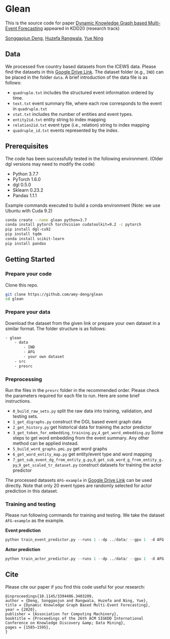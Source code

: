 # Glean

This is the source code for paper [Dynamic Knowledge Graph based Multi-Event Forecasting](https://yue-ning.github.io/docs/KDD20-glean.pdf) appeared in KDD20 (research track)

[Songgaojun Deng](https://amy-deng.github.io/home/), [Huzefa Rangwala](https://cs.gmu.edu/~hrangwal/), [Yue Ning](https://yue-ning.github.io/)


## Data
We processed five country based datasets from the ICEWS data. Please find the datasets in this [Google Drive Link](https://drive.google.com/drive/folders/1qrF1e9I8pnVlCRjb-NPiidZCu5oA0NWL?usp=sharing). The dataset folder (e.g., `IND`) can be placed in the folder `data`. A brief introduction of the data file is as follows:
- `quadruple.txt` includes the structured event information ordered by time.
- `text.txt` event summary file, where each row corresponds to the event in `quadruple.txt`
- `stat.txt` includes the number of entities and event types.
- `entity2id.txt` entity string to index mapping
- `relation2id.txt` event type (i.e., relation) string to index mapping
- `quadruple_id.txt` events represented by the index.

## Prerequisites
The code has been successfully tested in the following environment. (Older dgl versions may need to modify the code)
- Python 3.7.7
- PyTorch 1.6.0
- dgl 0.5.0
- Sklearn 0.23.2
- Pandas 1.1.1

Example commands executed to build a conda environment (Note: we use Ubuntu with Cuda 9.2)
```sh
conda create --name glean python=3.7
conda install pytorch torchvision cudatoolkit=9.2 -c pytorch
pip install dgl-cu92
pip install tqdm
conda install scikit-learn
pip install pandas
```

## Getting Started
### Prepare your code
Clone this repo.
```bash
git clone https://github.com/amy-deng/glean
cd glean
```
### Prepare your data
Download the dataset from the given link or prepare your own dataset in a similar format. The folder structure is as follows:
```sh
- glean
	- data
		- IND
		- AFG
		- your own dataset
	- src
	- presrc
```

### Preprocessing
Run the files in the `presrc` folder in the recommended order. Please check the parameters required for each file to run. Here are some brief instructions.
- `0_build_raw_sets.py` split the raw data into training, validation, and testing sets.
- `1_get_digraphs.py` construct the DGL based event graph data 
- `2_get_history.py` get historical data for training the actor predictor
- `3_get_token_for_embedding_training.py`,`4_get_word_embedding.py` Some steps to get word embedding from the event summary. Any other method can be applied instead.
- `5_build_word_graphs.pmi.py` get word graphs
- `6_get_word_entity_map.py` get entity/event type and word mapping
- `7_get_sub_event_dg_from_entity_g.py`,`8_get_sub_word_g_from_entity_g.py`,`9_get_scaled_tr_dataset.py` construct datasets for training the actor predictor

The processed datasets `AFG-example` in [Google Drive Link](https://drive.google.com/drive/folders/1qrF1e9I8pnVlCRjb-NPiidZCu5oA0NWL?usp=sharing) can be used directly. Note that only 20 event types are randomly selected for actor prediction in this dataset.


### Training and testing
Please run following commands for training and testing. We take the dataset `AFG-example` as the example.

**Event prediction**
```python
python train_event_predictor.py --runs 1 --dp ../data/ --gpu 1  -d AFG-example --seq-len 7
```
**Actor prediction**
```python
python train_actor_predictor.py --runs 1 --dp ../data/ --gpu 1  -d AFG-example --num-r 20 --seq-len 7
```

## Cite

Please cite our paper if you find this code useful for your research:

```
@inproceedings{10.1145/3394486.3403209,
author = {Deng, Songgaojun and Rangwala, Huzefa and Ning, Yue},
title = {Dynamic Knowledge Graph Based Multi-Event Forecasting},
year = {2020},
publisher = {Association for Computing Machinery},
booktitle = {Proceedings of the 26th ACM SIGKDD International Conference on Knowledge Discovery &amp; Data Mining},
pages = {1585–1595},
}
```
